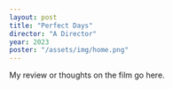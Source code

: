 ```yaml
---
layout: post
title: "Perfect Days"
director: "A Director"
year: 2023
poster: "/assets/img/home.png"
---
```


My review or thoughts on the film go here.

